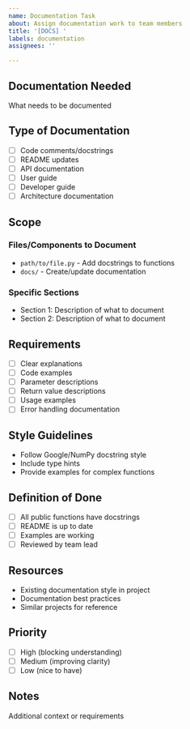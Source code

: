 ```yaml
---
name: Documentation Task
about: Assign documentation work to team members
title: '[DOCS] '
labels: documentation
assignees: ''

---
```


## Documentation Needed
What needs to be documented

## Type of Documentation
- [ ] Code comments/docstrings
- [ ] README updates
- [ ] API documentation
- [ ] User guide
- [ ] Developer guide
- [ ] Architecture documentation

## Scope
### Files/Components to Document
- `path/to/file.py` - Add docstrings to functions
- `docs/` - Create/update documentation

### Specific Sections
- Section 1: Description of what to document
- Section 2: Description of what to document

## Requirements
- [ ] Clear explanations
- [ ] Code examples
- [ ] Parameter descriptions
- [ ] Return value descriptions
- [ ] Usage examples
- [ ] Error handling documentation

## Style Guidelines
- Follow Google/NumPy docstring style
- Include type hints
- Provide examples for complex functions

## Definition of Done
- [ ] All public functions have docstrings
- [ ] README is up to date
- [ ] Examples are working
- [ ] Reviewed by team lead

## Resources
- Existing documentation style in project
- Documentation best practices
- Similar projects for reference

## Priority
- [ ] High (blocking understanding)
- [ ] Medium (improving clarity)
- [ ] Low (nice to have)

## Notes
Additional context or requirements